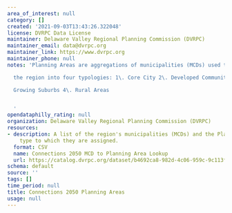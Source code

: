 ```yaml
---
area_of_interest: null
category: []
created: '2021-09-03T13:43:26.322048'
license: DVRPC Data License
maintainer: Delaware Valley Regional Planning Commission (DVRPC)
maintainer_email: data@dvrpc.org
maintainer_link: https://www.dvrpc.org
maintainer_phone: null
notes: 'Planning Areas are aggregations of municipalities (MCDs) used to generalize

  the region into four typologies: 1\. Core City 2\. Developed Communities 3\.

  Growing Suburbs 4\. Rural Areas


  '
opendataphilly_rating: null
organization: Delaware Valley Regional Planning Commission (DVRPC)
resources:
- description: A list of the region's municipalities (MCDs) and the Planning Area
    type to which they are assigned.
  format: CSV
  name: Connections 2050 MCD to Planning Area Lookup
  url: https://catalog.dvrpc.org/dataset/b4692ca8-982d-4c06-959c-9c113f6f5c4e/resource/ec2bdef0-f635-4877-b92c-4b8342df859e/download/planningareas2050.csv
schema: default
source: ''
tags: []
time_period: null
title: Connections 2050 Planning Areas
usage: null
---
```

